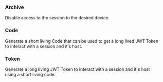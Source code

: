 ### Archive

Disable access to the session to the desired device.

### Code

Generate a short living Code that can be used to get a long lived JWT Token to interact with a session and it's host.

### Token

Generate a long living JWT Token to interact with a session and it's host using a short living code.
